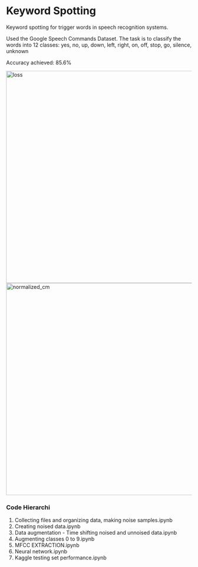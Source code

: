 # Keyword Spotting
Keyword spotting for trigger words in speech recognition systems. 

Used the Google Speech Commands Dataset. The task is to classify the words into 12 classes: yes, no, up, down, left, right, on, off, stop, go, silence, unknown

Accuracy achieved: 85.6%

<img width="576" alt="loss" src="https://user-images.githubusercontent.com/18056877/35026130-272fbd86-fb17-11e7-8ba0-9b11ec9dc903.png">

<img width="576" alt="normalized_cm" src="https://user-images.githubusercontent.com/18056877/35026166-53a65c08-fb17-11e7-9931-e9d6baa257f0.png">

### Code Hierarchi 

1. Collecting files and organizing data, making noise samples.ipynb
2. Creating noised data.ipynb
3. Data augmentation - Time shifting noised and unnoised data.ipynb	
4. Augmenting classes 0 to 9.ipynb
5. MFCC EXTRACTION.ipynb
6. Neural network.ipynb
7. Kaggle testing set performance.ipynb
